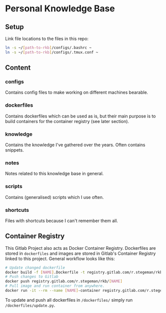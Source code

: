 # Personal Knowledge Base

## Setup
Link file locations to the files in this repo:
```bash
ln -s ~/[path-to-rkb]/configs/.bashrc ~
ln -s ~/[path-to-rkb]/configs/.tmux.conf ~
```

## Content
### configs
Contains config files to make working on different machines bearable.

### dockerfiles
Contains dockerfiles which can be used as is, but their main purpose is to build containers for the container registry (see later section).


### knowledge
Contains the knowledge I've gathered over the years. Often contains snippets.

### notes
Notes related to this knowledge base in general.

### scripts
Contains (generalised) scripts which I use often.

### shortcuts
Files with shortcuts because I can't remember them all.

## Container Registry
This Gitlab Project also acts as Docker Container Registry.
Dockerfiles are stored in `dockerfiles` and images are stored in Gitlab's Container Registry linked to this project.
General workflow looks like this:
```bash
# Update changed dockerfile
docker build -f [NAME].Dockerfile -t registry.gitlab.com/r.stegeman/rkb/[NAME] .
# Push changes to Gitlab
docker push registry.gitlab.com/r.stegeman/rkb/[NAME]
# Pull image and run container from anywhere.
docker run -it --rm --name [NAME]-container registry.gitlab.com/r.stegeman/rkb/[NAME]
```
To update and push all dockerfiles in `/dockerfiles/` simply run `/dockerfiles/update.py`.
